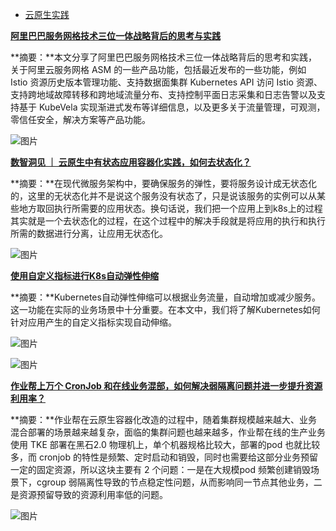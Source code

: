 - [云原生实践](https://mp.weixin.qq.com/s/b6buntT_qFqlQvFiE2Cm3Q)

[**阿里巴巴服务网格技术三位一体战略背后的思考与实践**](https://mp.weixin.qq.com/s?__biz=MzUzNzYxNjAzMg==&mid=2247519220&idx=1&sn=2a7511f618bbb7f9bf0d943478adfa4f&chksm=fae6803bcd91092d05b4d6256291175d55d383db74d4e8783710b90f9b48a7e8d98019b4b412&mpshare=1&scene=21&srcid=1129j9yQMIsw4WgoZytSJ0d6&sharer_sharetime=1638543090570&sharer_shareid=e7a34839bce43ffa3426d52e8a83a55b&exportkey=AW7SekvU6drKrN+9abvlH3E=&pass_ticket=ndnLbNkgZ7GB9gg9MByio7nXo5yEmrvg4IM20ZDJ9DsyTPSiST5GfRR4DwWLYP5m&wx_header=0#wechat_redirect)

**摘要：**本文分享了阿里巴巴服务网格技术三位一体战略背后的思考和实践，关于阿里云服务网格 ASM 的一些产品功能，包括最近发布的一些功能，例如 Istio 资源历史版本管理功能、支持数据面集群 Kubernetes API 访问  Istio 资源、支持跨地域故障转移和跨地域流量分布、支持控制平面日志采集和日志告警以及支持基于 KubeVela  实现渐进式发布等详细信息，以及更多关于流量管理，可观测，零信任安全，解决方案等产品功能。

![图片](https://mmbiz.qpic.cn/mmbiz_png/yvBJb5IiafvmvnXHYkO8iayvpZpicbiaYf22ku326icaI7yCMN4F5UU3PSeV5pbXibSliacDXC0xZxIpWBz59OpwBLv7w/640?wx_fmt=png&tp=webp&wxfrom=5&wx_lazy=1&wx_co=1)

[**数智洞见 ｜ 云原生中有状态应用容器化实践，如何去状态化？**](https://mp.weixin.qq.com/s?__biz=MzU5ODYyNTkxMA==&mid=2247487902&idx=1&sn=b58735c1b4cd9733c503507a534e454c&chksm=fe400a87c9378391d453fd7683cfdc59bd5007c3441d9dfdfa09dd5f53c120f3a4a7aa6d7485&mpshare=1&scene=21&srcid=1122xSr8psyXgoozmWTIlBeG&sharer_sharetime=1638543018492&sharer_shareid=e7a34839bce43ffa3426d52e8a83a55b&exportkey=AT+gsLie0uTAsCjAKdjGtXY=&pass_ticket=ndnLbNkgZ7GB9gg9MByio7nXo5yEmrvg4IM20ZDJ9DsyTPSiST5GfRR4DwWLYP5m&wx_header=0#wechat_redirect)

**摘要：**在现代微服务架构中，要确保服务的弹性，要将服务设计成无状态化的，这里的无状态化并不是说这个服务没有状态了，只是说该服务的实例可以从某些地方取回执行所需要的应用状态。换句话说，我们把一个应用上到k8s上的过程其实就是一个去状态化的过程，在这个过程中的解决手段就是将应用的执行和执行所需的数据进行分离，让应用无状态化。

![图片](https://mmbiz.qpic.cn/mmbiz_png/Xxm5O5TNdibhzrCrvYjd6eoslb0u6ust9wRfxB3GElqibDJibjZtmRv8EhYUzcMwdlf8ZdW112NfRhDhT8LKqibjXg/640?wx_fmt=png&tp=webp&wxfrom=5&wx_lazy=1&wx_co=1)

[**使用自定义指标进行K8s自动弹性伸缩**](https://mp.weixin.qq.com/s?__biz=MzI5ODQ2MzI3NQ==&mid=2247503565&idx=1&sn=f174ec153473fe0333c168fdcaee418c&chksm=eca7f789dbd07e9fbeb75ab9846c5fbc037c65aee12302b78333b46e297efd6271c7bea94dfe&mpshare=1&scene=21&srcid=1124KSOaQzWZwON5pRztD88x&sharer_sharetime=1638542960834&sharer_shareid=e7a34839bce43ffa3426d52e8a83a55b&exportkey=Adp06U03FmRIoPnfcTVVl4g=&pass_ticket=ndnLbNkgZ7GB9gg9MByio7nXo5yEmrvg4IM20ZDJ9DsyTPSiST5GfRR4DwWLYP5m&wx_header=0#wechat_redirect)

**摘要：**Kubernetes自动弹性伸缩可以根据业务流量，自动增加或减少服务。这一功能在实际的业务场景中十分重要。在本文中，我们将了解Kubernetes如何针对应用产生的自定义指标实现自动伸缩。

![图片](https://mmbiz.qpic.cn/sz_mmbiz_png/zGadXBpNBBqFhqkzckqkP5XGC5pffdrfyUZpMic2ZEQZYJ0PhW4txO6Ww5N3PjFsfibia9JaibibeOzJib6wHibgOUplw/640?wx_fmt=png&tp=webp&wxfrom=5&wx_lazy=1&wx_co=1)

![图片](https://mmbiz.qpic.cn/sz_mmbiz_jpg/zGadXBpNBBqFhqkzckqkP5XGC5pffdrfqphlCcQ3eJVZ6KF6x59Doic0X12EibRZM4GVMBehT4v1UJXZIU8nLRaA/640?wx_fmt=jpeg&tp=webp&wxfrom=5&wx_lazy=1&wx_co=1)

[**作业帮上万个 CronJob 和在线业务混部，如何解决弱隔离问题并进一步提升资源利用率？**](https://mp.weixin.qq.com/s?__biz=Mzg5NjA1MjkxNw==&mid=2247518285&idx=1&sn=ac4c11bd42d51de72f5b21d6b786075a&chksm=c0043397f773ba81fda8f4685cbdb564db20e966587083f7148ca9342dada13c7fd7efcded49&mpshare=1&scene=21&srcid=1203Fvktg0ORBMnxB18EKJpl&sharer_sharetime=1638542911711&sharer_shareid=e7a34839bce43ffa3426d52e8a83a55b&exportkey=AWhAkSXZiRpWzCxp6ETD/tM=&pass_ticket=ndnLbNkgZ7GB9gg9MByio7nXo5yEmrvg4IM20ZDJ9DsyTPSiST5GfRR4DwWLYP5m&wx_header=0#wechat_redirect)

**摘要：**作业帮在云原生容器化改造的过程中，随着集群规模越来越大、业务混合部署的场景越来越复杂，面临的集群问题也越来越多，作业帮在线的生产业务使用 TKE 部署在黑石2.0 物理机上，单个机器规格比较大，部署的pod 也就比较多，而 cronjob  的特性是频繁、定时启动和销毁，同时也需要给这部分业务预留一定的固定资源，所以这块主要有 2 个问题：一是在大规模pod  频繁创建销毁场景下，cgroup 弱隔离性导致的节点稳定性问题，从而影响同一节点其他业务，二是资源预留导致的资源利用率低的问题。

![图片](https://mmbiz.qpic.cn/mmbiz_png/gBXSicjuwMvFXNibgwyEAf76Dd2wWgicaB4LWJqBlzlPpH3jYNuQlW4xXdnKnGyjYiaXx2bZg2dXrYhQJSGl72a6Ww/640?wx_fmt=png&tp=webp&wxfrom=5&wx_lazy=1&wx_co=1)
